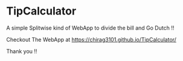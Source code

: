 # TipCalculator
A simple Splitwise kind of WebApp to divide the bill and Go Dutch !!

Checkout The WebApp at https://chirag3101.github.io/TipCalculator/

Thank you !!
